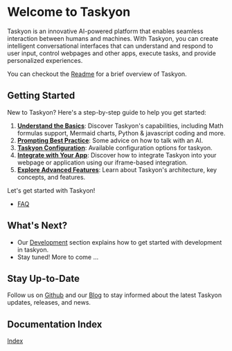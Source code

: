 # Welcome to Taskyon

Taskyon is an innovative AI-powered platform that enables seamless interaction between humans and machines. With Taskyon, you can create intelligent conversational interfaces that can understand and respond to user input, control webpages and other apps, execute tasks, and provide personalized experiences.

You can checkout the [Readme](README) for a brief overview of Taskyon.

## Getting Started

New to Taskyon? Here's a step-by-step guide to help you get started:

1. [**Understand the Basics**](conversations/features_intro): Discover Taskyon's capabilities, including Math formulas support, Mermaid charts, Python & javascript coding and more.
2. [**Prompting Best Practice**](prompting_best_practice): Some advice on how to talk with an AI.
3. [**Taskyon Configuration**](taskyon_configuration): Available configuration options for taskyon.
4. [**Integrate with Your App**](examples/simpleExampleTutorial): Discover how to integrate Taskyon into your webpage or application using our iframe-based integration.
5. [**Explore Advanced Features**](taskyon_advanced): Learn about Taskyon's architecture, key concepts, and features.

<!--3. [**Build Your First Tool**](): Create a simple tool using our example code and learn how to define tool functions, parameters, and responses.-->

Let's get started with Taskyon!

- [FAQ](faq)

## What's Next?

- Our [Development](DEVELOPMENT) section explains how to get started with development in taskyon.
- Stay tuned! More to come ...

<!-- Check out our [Tutorials](#) for hands-on guides and examples.
- Explore our [API Reference](#) for detailed documentation on Taskyon's APIs and interfaces.
- Join our [Community](#) to connect with other developers, ask questions, and share knowledge.
-->

## Stay Up-to-Date

Follow us on [Github](https://github.com/Xyntopia/taskyon) and our [Blog](https://www.xyntopia.com/blog) to stay informed about the latest Taskyon updates, releases, and news.

## Documentation Index

[Index](/docindex)
